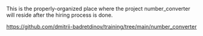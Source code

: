 This is the properly-organized place where the project number_converter will reside after the hiring process is done.  

https://github.com/dmitrii-badretdinov/training/tree/main/number_converter